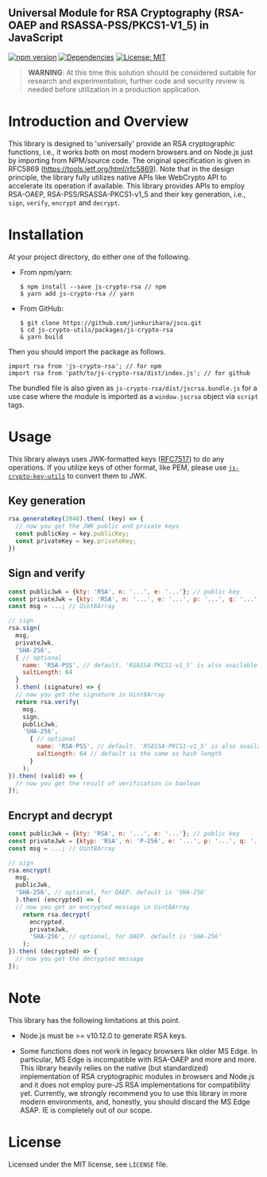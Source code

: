 Universal Module for RSA Cryptography (RSA-OAEP and RSASSA-PSS/PKCS1-V1_5) in JavaScript
--
[![npm version](https://badge.fury.io/js/js-crypto-rsa.svg)](https://badge.fury.io/js/js-crypto-rsa)
[![Dependencies](https://david-dm.org/junkurihara/jscu.svg?path=packages/js-crypto-rsa)](https://david-dm.org/junkurihara/jscu?path=packages/js-crypto-rsa)
[![License: MIT](https://img.shields.io/badge/License-MIT-yellow.svg)](https://opensource.org/licenses/MIT)

> **WARNING**: At this time this solution should be considered suitable for research and experimentation, further code and security review is needed before utilization in a production application.

# Introduction and Overview

This library is designed to 'universally' provide an RSA cryptographic functions, i.e., it works both on most modern browsers and on Node.js just by importing from NPM/source code. The original specification is given in RFC5869 (https://tools.ietf.org/html/rfc5869). Note that in the design principle, the library fully utilizes native APIs like WebCrypto API to accelerate its operation if available. This library provides APIs to employ RSA-OAEP, RSA-PSS/RSASSA-PKCS1-v1_5 and their key generation, i.e., `sign`, `verify`, `encrypt` and `decrypt`.

# Installation
At your project directory, do either one of the following.

- From npm/yarn:
  ```shell
  $ npm install --save js-crypto-rsa // npm
  $ yarn add js-crypto-rsa // yarn
  ```
- From GitHub:
  ```shell
  $ git clone https://github.com/junkurihara/jscu.git
  $ cd js-crypto-utils/packages/js-crypto-rsa
  & yarn build
  ```

Then you should import the package as follows.

```shell
import rsa from 'js-crypto-rsa'; // for npm
import rsa from 'path/to/js-crypto-rsa/dist/index.js'; // for github
```

The bundled file is also given as `js-crypto-rsa/dist/jscrsa.bundle.js` for a use case where the module is imported as a `window.jscrsa` object via `script` tags.

    
# Usage

This library always uses JWK-formatted keys ([RFC7517](https://tools.ietf.org/html/rfc7517)) to do any operations. If you utilize keys of other format, like PEM, please use [`js-crypto-key-utils`](https://github.com/junkurihara/js-crypto-key-utils) to convert them to JWK.

## Key generation

```javascript
rsa.generateKey(2048).then( (key) => {
  // now you get the JWK public and private keys
  const publicKey = key.publicKey;
  const privateKey = key.privateKey;
})
```

## Sign and verify

```javascript
const publicJwk = {kty: 'RSA', n: '...', e: '...'}; // public key
const privateJwk = {kty: 'RSA', n: '...', e: '...', p: '...', q: '...', dp: '...', dq: '...', qi: '...'}; // paired private key
const msg = ...; // Uint8Array

// sign
rsa.sign(
  msg,
  privateJwk,
  'SHA-256',
  { // optional
    name: 'RSA-PSS', // default. 'RSASSA-PKCS1-v1_5' is also available.
    saltLength: 64
  }
  ).then( (signature) => {
  // now you get the signature in Uint8Array
  return rsa.verify(
    msg,
    sign,
    publicJwk,
    'SHA-256',
      { // optional
        name: 'RSA-PSS', // default. 'RSASSA-PKCS1-v1_5' is also available.
        saltLength: 64 // default is the same as hash length
      } 
    );  
}).then( (valid) => {
  // now you get the result of verification in boolean
});
```

## Encrypt and decrypt

```javascript
const publicJwk = {kty: 'RSA', n: '...', e: '...'}; // public key
const privateJwk = {ktyp: 'RSA', n: 'P-256', e: '...', p: '...', q: '...', dp: '...', dq: '...', qi: '...'}; // paired private key
const msg = ...; // Uint8Array

// sign
rsa.encrypt(
  msg,
  publicJwk,
  'SHA-256', // optional, for OAEP. default is 'SHA-256'
  ).then( (encrypted) => {
  // now you get an encrypted message in Uint8Array
    return rsa.decrypt(
      encrypted,
      privateJwk,
      'SHA-256', // optional, for OAEP. default is 'SHA-256'
    );  
}).then( (decrypted) => {
  // now you get the decrypted message
});
```

# Note
This library has the following limitations at this point.

- Node.js must be >= v10.12.0 to generate RSA keys.

- Some functions does not work in legacy browsers like older MS Edge. In particular,  MS Edge is incompatible with RSA-OAEP and more and more. This library heavily relies on the native (but standardized) implementation of RSA cryptographic modules in browsers and Node.js and it does not employ pure-JS RSA implementations for compatibility yet. Currently, we strongly recommend you to use this library in more modern environments, and, honestly, you should discard the MS Edge ASAP. IE is completely out of our scope.

# License
Licensed under the MIT license, see `LICENSE` file.
